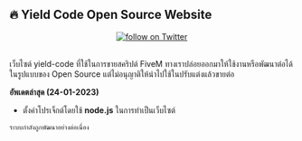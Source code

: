 ## 🔥 Yield Code Open Source Website

<div align="center">
    <a href="https://instagram.com/itsbrycex___">
      <img alt="follow on Twitter" src="https://img.shields.io/twitter/follow/itsbrycex___?style=for-the-badge&logo=instagram&color=8aadf3&logoColor=D9E0EE&labelColor=302D41" />
    </a>
</div>

<br>

เว็บไซต์ yield-code ที่ใช้ในการขายสคริปต์ FiveM ทางเราปล่อยออกมาให้ใช้งานหรือพัฒนาต่อได้ในรูปแบบของ Open Source แต่ไม่อนุญาติให้นำไปใช้ในปรับแต่งแล้วขายต่อ

**อัพเดตล่าสุด (24-01-2023)**
- ตั้งค่าโปรเจ็กต์โดยใช้ **node.js** ในการทำเป็นเว็บไซต์

` ระบบกำลังถูกพัฒนาอย่างต่อเนื่อง `
